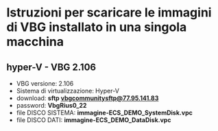 # Istruzioni per scaricare le immagini di VBG installato in una singola macchina

## hyper-V - VBG 2.106
- VBG versione: 2.106
- Sistema di virtualizzazione: Hyper-V
- download: **sftp vbgcommunitysftp@77.95.141.83**
- password: **VbgRius0_22**
- file DISCO SISTEMA: **immagine-ECS_DEMO_SystemDisk.vpc**
- file DISCO DATI: **immagine-ECS_DEMO_DataDisk.vpc**
